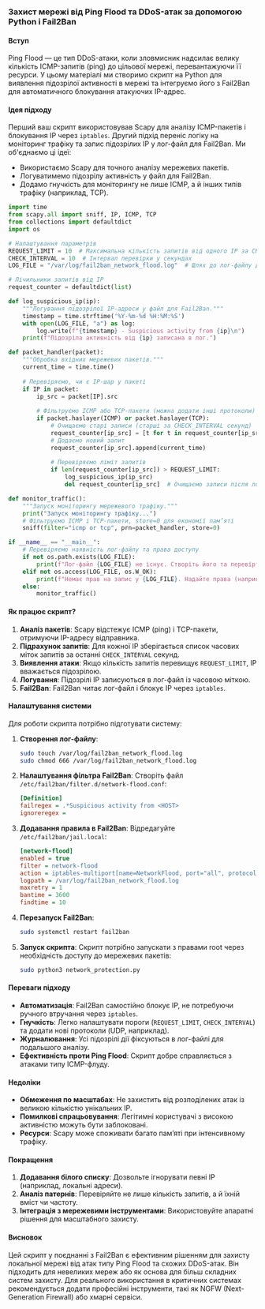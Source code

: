 

### Захист мережі від Ping Flood та DDoS-атак за допомогою Python і Fail2Ban

#### Вступ
Ping Flood — це тип DDoS-атаки, коли зловмисник надсилає велику кількість ICMP-запитів (ping) до цільової мережі, перевантажуючи її ресурси. У цьому матеріалі ми створимо скрипт на Python для виявлення підозрілої активності в мережі та інтегруємо його з Fail2Ban для автоматичного блокування атакуючих IP-адрес.

#### Ідея підходу
Перший ваш скрипт використовував Scapy для аналізу ICMP-пакетів і блокування IP через `iptables`. Другий підхід переніс логіку на моніторинг трафіку та запис підозрілих IP у лог-файл для Fail2Ban. Ми об'єднаємо ці ідеї:
- Використаємо Scapy для точного аналізу мережевих пакетів.
- Логуватимемо підозрілу активність у файл для Fail2Ban.
- Додамо гнучкість для моніторингу не лише ICMP, а й інших типів трафіку (наприклад, TCP).



```python
import time
from scapy.all import sniff, IP, ICMP, TCP
from collections import defaultdict
import os

# Налаштування параметрів
REQUEST_LIMIT = 10  # Максимальна кількість запитів від одного IP за CHECK_INTERVAL секунд
CHECK_INTERVAL = 10  # Інтервал перевірки у секундах
LOG_FILE = "/var/log/fail2ban_network_flood.log"  # Шлях до лог-файлу для Fail2Ban

# Лічильники запитів від IP
request_counter = defaultdict(list)

def log_suspicious_ip(ip):
    """Логування підозрілої IP-адреси у файл для Fail2Ban."""
    timestamp = time.strftime('%Y-%m-%d %H:%M:%S')
    with open(LOG_FILE, "a") as log:
        log.write(f"{timestamp} - Suspicious activity from {ip}\n")
    print(f"Підозріла активність від {ip} записана в лог.")

def packet_handler(packet):
    """Обробка вхідних мережевих пакетів."""
    current_time = time.time()
    
    # Перевіряємо, чи є IP-шар у пакеті
    if IP in packet:
        ip_src = packet[IP].src
        
        # Фільтруємо ICMP або TCP-пакети (можна додати інші протоколи)
        if packet.haslayer(ICMP) or packet.haslayer(TCP):
            # Очищаємо старі записи (старші за CHECK_INTERVAL секунд)
            request_counter[ip_src] = [t for t in request_counter[ip_src] if current_time - t < CHECK_INTERVAL]
            # Додаємо новий запит
            request_counter[ip_src].append(current_time)
            
            # Перевіряємо ліміт запитів
            if len(request_counter[ip_src]) > REQUEST_LIMIT:
                log_suspicious_ip(ip_src)
                del request_counter[ip_src]  # Очищаємо записи після логування

def monitor_traffic():
    """Запуск моніторингу мережевого трафіку."""
    print("Запуск моніторингу трафіку...")
    # Фільтруємо ICMP і TCP-пакети, store=0 для економії пам’яті
    sniff(filter="icmp or tcp", prn=packet_handler, store=0)

if __name__ == "__main__":
    # Перевіряємо наявність лог-файлу та права доступу
    if not os.path.exists(LOG_FILE):
        print(f"Лог-файл {LOG_FILE} не існує. Створіть його та перевірте права.")
    elif not os.access(LOG_FILE, os.W_OK):
        print(f"Немає прав на запис у {LOG_FILE}. Надайте права (наприклад, chmod 666).")
    else:
        monitor_traffic()
```

#### Як працює скрипт?
1. **Аналіз пакетів**: Scapy відстежує ICMP (ping) і TCP-пакети, отримуючи IP-адресу відправника.
2. **Підрахунок запитів**: Для кожної IP зберігається список часових міток запитів за останні `CHECK_INTERVAL` секунд.
3. **Виявлення атаки**: Якщо кількість запитів перевищує `REQUEST_LIMIT`, IP вважається підозрілою.
4. **Логування**: Підозрілі IP записуються в лог-файл із часовою міткою.
5. **Fail2Ban**: Fail2Ban читає лог-файл і блокує IP через `iptables`.

#### Налаштування системи
Для роботи скрипта потрібно підготувати систему:

1. **Створення лог-файлу**:
   ```bash
   sudo touch /var/log/fail2ban_network_flood.log
   sudo chmod 666 /var/log/fail2ban_network_flood.log
   ```

2. **Налаштування фільтра Fail2Ban**:
   Створіть файл `/etc/fail2ban/filter.d/network-flood.conf`:
   ```ini
   [Definition]
   failregex = .*Suspicious activity from <HOST>
   ignoreregex =
   ```

3. **Додавання правила в Fail2Ban**:
   Відредагуйте `/etc/fail2ban/jail.local`:
   ```ini
   [network-flood]
   enabled = true
   filter = network-flood
   action = iptables-multiport[name=NetworkFlood, port="all", protocol="all"]
   logpath = /var/log/fail2ban_network_flood.log
   maxretry = 1
   bantime = 3600
   findtime = 10
   ```

4. **Перезапуск Fail2Ban**:
   ```bash
   sudo systemctl restart fail2ban
   ```

5. **Запуск скрипта**:
   Скрипт потрібно запускати з правами root через необхідність доступу до мережевих пакетів:
   ```bash
   sudo python3 network_protection.py
   ```

#### Переваги підходу
- **Автоматизація**: Fail2Ban самостійно блокує IP, не потребуючи ручного втручання через `iptables`.
- **Гнучкість**: Легко налаштувати пороги (`REQUEST_LIMIT`, `CHECK_INTERVAL`) та додати нові протоколи (UDP, наприклад).
- **Журналювання**: Усі підозрілі дії фіксуються в лог-файлі для подальшого аналізу.
- **Ефективність проти Ping Flood**: Скрипт добре справляється з атаками типу ICMP-флуду.

#### Недоліки
- **Обмеження по масштабах**: Не захистить від розподілених атак із великою кількістю унікальних IP.
- **Помилкові спрацьовування**: Легітимні користувачі з високою активністю можуть бути заблоковані.
- **Ресурси**: Scapy може споживати багато пам’яті при інтенсивному трафіку.

#### Покращення
1. **Додавання білого списку**: Дозвольте ігнорувати певні IP (наприклад, локальні адреси).
2. **Аналіз патернів**: Перевіряйте не лише кількість запитів, а й їхній вміст чи частоту.
3. **Інтеграція з мережевими інструментами**: Використовуйте апаратні рішення для масштабного захисту.

#### Висновок
Цей скрипт у поєднанні з Fail2Ban є ефективним рішенням для захисту локальної мережі від атак типу Ping Flood та схожих DDoS-атак. Він підходить для невеликих мереж або як основа для більш складних систем захисту. Для реального використання в критичних системах рекомендується додати професійні інструменти, такі як NGFW (Next-Generation Firewall) або хмарні сервіси.

